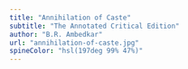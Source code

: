 ```yaml
---
title: "Annihilation of Caste"
subtitle: "The Annotated Critical Edition"
author: "B.R. Ambedkar"
url: "annihilation-of-caste.jpg"
spineColor: "hsl(197deg 99% 47%)"
---
```


